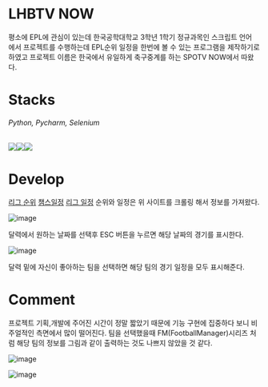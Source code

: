 # LHBTV NOW
평소에 EPL에 관심이 있는데 한국공학대학교 3학년 1학기 정규과목인 스크립트 언어 에서 프로젝트를 수행하는데 EPL순위 일정을 한번에 볼 수 있는 프로그램을 제작하기로 하였고 
프로젝트 이름은 한국에서 유일하게 축구중계를 하는 SPOTV NOW에서 따왔다.

# Stacks
######   Python, Pycharm, Selenium
<img src="https://img.shields.io/badge/python-3776AB?style=flat-square&logo=python&logoColor=white"/><img src="https://img.shields.io/badge/pycharm-000000?style=flat-square&logo=pycharm&logoColor=white"/><img src="https://img.shields.io/badge/selenium-43B02A?style=flat-square&logo=selenium&logoColor=white"/>


# Develop
[리그 순위](https://www.skysports.com/premier-league-table)
[챔스일정](https://sports.news.naver.com/wfootball/schedule/index?category=champs)
[리그 일정](https://m.sports.naver.com/wfootball/schedule/index?category=epl&date=2024-01-13)
순위와 일정은 위 사이트를 크롤링 해서 정보를 가져왔다.

![image](https://github.com/lhb0269/ScriptProj/assets/26276026/588adac9-367f-4917-aa3f-9019e56cfaca)


달력에서 원하는 날짜를 선택후 ESC 버튼을 누르면 해당 날짜의 경기를 표시한다.


![image](https://github.com/lhb0269/ScriptProj/assets/26276026/c0b3a23d-17b2-41ba-be9f-fb0f8503702d)


달력 밑에 자신이 좋아하는 팀을 선택하면 해당 팀의 경기 일정을 모두 표시해준다.

# Comment
프로젝트 기획,개발에 주어진 시간이 정말 짧았기 때문에 기능 구현에 집중하다 보니 비주얼적인 측면에서 많이 떨어진다.
팀을 선택했을때 FM(FootballManager)시리즈 처럼 해당 팀의 정보를 그림과 같이 출력하는 것도 나쁘지 않았을 것 같다.

![image](https://github.com/lhb0269/ScriptProj/assets/26276026/8324a90d-8b7d-451c-b680-0b9b16c2a2df)

![image](https://github.com/lhb0269/ScriptProj/assets/26276026/6a46aedf-60c0-40e9-ad98-2f11d7d18caf)

